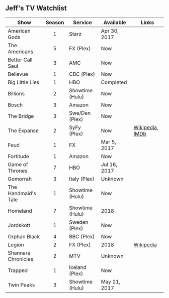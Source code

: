 ## Jeff's TV Watchlist

| Show                | Season         | Service           | Available    | Links         |
| ------------------- | :------------: | ----------------- | ------------ | ------------- |
| American Gods       | 1              | Starz             | Apr 30, 2017 |
| The Americans       | 5              | FX (Plex)         | Now          |
| Better Call Saul    | 3              | AMC               | Now          |
| Bellevue            | 1              | CBC (Plex)        | Now          |
| Big Little Lies     | 1              | HBO               | Completed    |
| Billions            | 2              | Showtime (Hulu)   | Now          |
| Bosch               | 3              | Amazon            | Now          |
| The Bridge          | 3              | Swe/Den (Plex)    | Now          |
| The Expanse         | 2              | SyFy (Plex)       | Now          | [Wikipedia](https://en.wikipedia.org/wiki/The_Expanse_(TV_series)), [IMDb](http://www.imdb.com/title/tt3230854/) |
| Feud                | 1              | FX                | Mar  5, 2017 |
| Fortitude           | 1              | Amazon            | Now          |
| Game of Thrones     | 7              | HBO               | Jul 16, 2017 |
| Gomorrah            | 3              | Italy (Plex)      | Unknown      |
| The Handmaid's Tale | 1              | Showtime (Hulu)   | Now          |
| Homeland            | 7              | Showtime (Hulu)   | 2018         |
| Jordskott           | 1              | Sweden (Plex)     | Now          |
| Orphan Black        | 4              | BBC (Plex)        | Now          |
| Legion              | 2              | FX (Plex)         | 2018         | [Wikipedia](https://en.wikipedia.org/wiki/Legion_(TV_series))
| Shannara Chronicles | 2              | MTV               | Unknown      |
| Trapped             | 1              | Iceland (Plex)    | Now          |
| Twin Peaks          | 3              | Showtime (Hulu)   | May 21, 2017 | 
